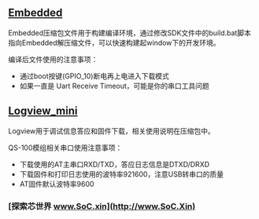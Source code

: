 ﻿## [Embedded](https://github.com/SoCXin/XY1100/releases/download/1.0.0/Embedded.7z)

Embedded压缩包文件用于构建编译环境，通过修改SDK文件中的build.bat脚本指向Embedded解压缩文件，可以快速构建起window下的开发环境。

编译后文件使用的注意事项：

* 通过boot按键(GPIO_10)断电再上电进入下载模式
* 如果一直是 Uart Receive Timeout，可能是你的串口工具问题


## [Logview_mini](https://github.com/SoCXin/XY1100/releases/download/1.0.0/Logview_mini.zip)

Logview用于调试信息答应和固件下载，相关使用说明在压缩包中。

QS-100模组相关串口使用注意事项：

* 下载使用的AT主串口RXD/TXD，答应日志信息是DTXD/DRXD
* 下载固件和打印日志使用的波特率921600，注意USB转串口的质量
* AT固件默认波特率9600

### [探索芯世界 www.SoC.xin](http://www.SoC.Xin)
